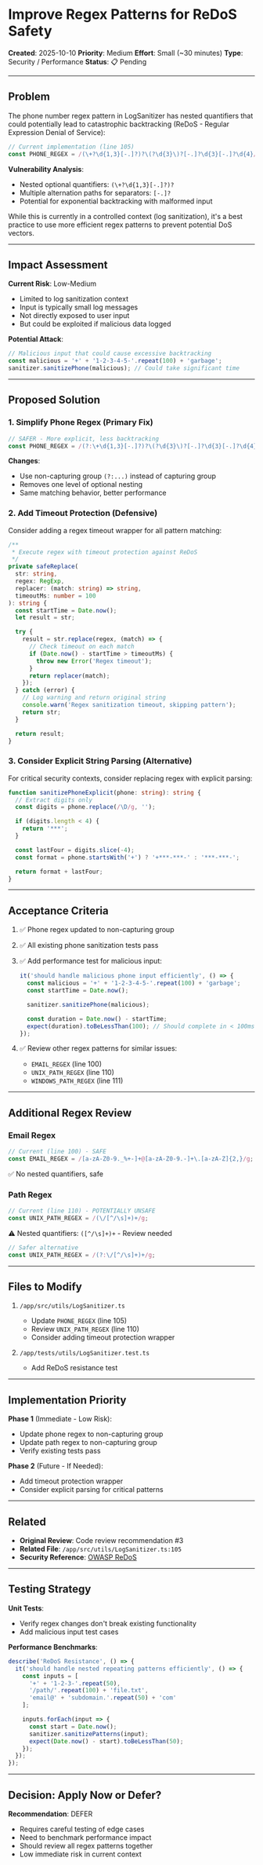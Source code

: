 # Improve Regex Patterns for ReDoS Safety

**Created**: 2025-10-10
**Priority**: Medium
**Effort**: Small (~30 minutes)
**Type**: Security / Performance
**Status**: 📋 Pending

---

## Problem

The phone number regex pattern in LogSanitizer has nested quantifiers that could potentially lead to catastrophic backtracking (ReDoS - Regular Expression Denial of Service):

```typescript
// Current implementation (line 105)
const PHONE_REGEX = /(\+?\d{1,3}[-.]?)?\(?\d{3}\)?[-.]?\d{3}[-.]?\d{4}/g;
```

**Vulnerability Analysis**:
- Nested optional quantifiers: `(\+?\d{1,3}[-.]?)?`
- Multiple alternation paths for separators: `[-.]?`
- Potential for exponential backtracking with malformed input

While this is currently in a controlled context (log sanitization), it's a best practice to use more efficient regex patterns to prevent potential DoS vectors.

---

## Impact Assessment

**Current Risk**: Low-Medium
- Limited to log sanitization context
- Input is typically small log messages
- Not directly exposed to user input
- But could be exploited if malicious data logged

**Potential Attack**:
```typescript
// Malicious input that could cause excessive backtracking
const malicious = '+' + '1-2-3-4-5-'.repeat(100) + 'garbage';
sanitizer.sanitizePhone(malicious); // Could take significant time
```

---

## Proposed Solution

### 1. Simplify Phone Regex (Primary Fix)

```typescript
// SAFER - More explicit, less backtracking
const PHONE_REGEX = /(?:\+\d{1,3}[-.]?)?\(?\d{3}\)?[-.]?\d{3}[-.]?\d{4}/g;
```

**Changes**:
- Use non-capturing group `(?:...)` instead of capturing group
- Removes one level of optional nesting
- Same matching behavior, better performance

### 2. Add Timeout Protection (Defensive)

Consider adding a regex timeout wrapper for all pattern matching:

```typescript
/**
 * Execute regex with timeout protection against ReDoS
 */
private safeReplace(
  str: string,
  regex: RegExp,
  replacer: (match: string) => string,
  timeoutMs: number = 100
): string {
  const startTime = Date.now();
  let result = str;

  try {
    result = str.replace(regex, (match) => {
      // Check timeout on each match
      if (Date.now() - startTime > timeoutMs) {
        throw new Error('Regex timeout');
      }
      return replacer(match);
    });
  } catch (error) {
    // Log warning and return original string
    console.warn('Regex sanitization timeout, skipping pattern');
    return str;
  }

  return result;
}
```

### 3. Consider Explicit String Parsing (Alternative)

For critical security contexts, consider replacing regex with explicit parsing:

```typescript
function sanitizePhoneExplicit(phone: string): string {
  // Extract digits only
  const digits = phone.replace(/\D/g, '');

  if (digits.length < 4) {
    return '***';
  }

  const lastFour = digits.slice(-4);
  const format = phone.startsWith('+') ? '+***-***-' : '***-***-';

  return format + lastFour;
}
```

---

## Acceptance Criteria

1. ✅ Phone regex updated to non-capturing group
2. ✅ All existing phone sanitization tests pass
3. ✅ Add performance test for malicious input:
   ```typescript
   it('should handle malicious phone input efficiently', () => {
     const malicious = '+' + '1-2-3-4-5-'.repeat(100) + 'garbage';
     const startTime = Date.now();

     sanitizer.sanitizePhone(malicious);

     const duration = Date.now() - startTime;
     expect(duration).toBeLessThan(100); // Should complete in < 100ms
   });
   ```

4. ✅ Review other regex patterns for similar issues:
   - `EMAIL_REGEX` (line 100)
   - `UNIX_PATH_REGEX` (line 110)
   - `WINDOWS_PATH_REGEX` (line 111)

---

## Additional Regex Review

### Email Regex
```typescript
// Current (line 100) - SAFE
const EMAIL_REGEX = /[a-zA-Z0-9._%+-]+@[a-zA-Z0-9.-]+\.[a-zA-Z]{2,}/g;
```
✅ No nested quantifiers, safe

### Path Regex
```typescript
// Current (line 110) - POTENTIALLY UNSAFE
const UNIX_PATH_REGEX = /(\/[^/\s]+)+/g;
```
⚠️ Nested quantifiers: `([^/\s]+)+` - Review needed

```typescript
// Safer alternative
const UNIX_PATH_REGEX = /(?:\/[^/\s]+)+/g;
```

---

## Files to Modify

1. `/app/src/utils/LogSanitizer.ts`
   - Update `PHONE_REGEX` (line 105)
   - Review `UNIX_PATH_REGEX` (line 110)
   - Consider adding timeout protection wrapper

2. `/app/tests/utils/LogSanitizer.test.ts`
   - Add ReDoS resistance test

---

## Implementation Priority

**Phase 1** (Immediate - Low Risk):
- Update phone regex to non-capturing group
- Update path regex to non-capturing group
- Verify existing tests pass

**Phase 2** (Future - If Needed):
- Add timeout protection wrapper
- Consider explicit parsing for critical patterns

---

## Related

- **Original Review**: Code review recommendation #3
- **Related File**: `/app/src/utils/LogSanitizer.ts:105`
- **Security Reference**: [OWASP ReDoS](https://owasp.org/www-community/attacks/Regular_expression_Denial_of_Service_-_ReDoS)

---

## Testing Strategy

**Unit Tests**:
- Verify regex changes don't break existing functionality
- Add malicious input test cases

**Performance Benchmarks**:
```typescript
describe('ReDoS Resistance', () => {
  it('should handle nested repeating patterns efficiently', () => {
    const inputs = [
      '+' + '1-2-3-'.repeat(50),
      '/path/'.repeat(100) + 'file.txt',
      'email@' + 'subdomain.'.repeat(50) + 'com'
    ];

    inputs.forEach(input => {
      const start = Date.now();
      sanitizer.sanitizePatterns(input);
      expect(Date.now() - start).toBeLessThan(50);
    });
  });
});
```

---

## Decision: Apply Now or Defer?

**Recommendation**: DEFER
- Requires careful testing of edge cases
- Need to benchmark performance impact
- Should review all regex patterns together
- Low immediate risk in current context
